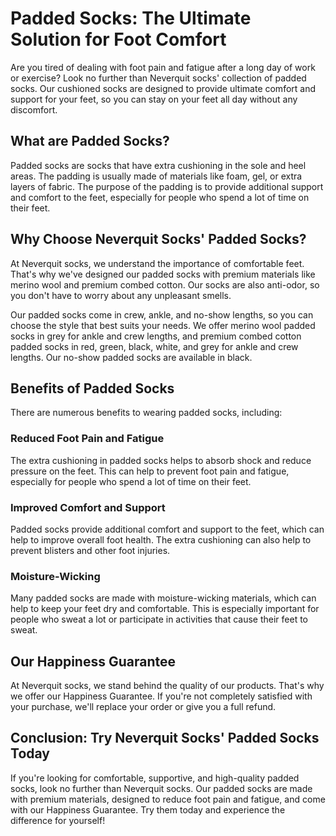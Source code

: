 # Padded Socks: The Ultimate Solution for Foot Comfort

Are you tired of dealing with foot pain and fatigue after a long day of work or exercise? Look no further than Neverquit socks' collection of padded socks. Our cushioned socks are designed to provide ultimate comfort and support for your feet, so you can stay on your feet all day without any discomfort.

## What are Padded Socks?

Padded socks are socks that have extra cushioning in the sole and heel areas. The padding is usually made of materials like foam, gel, or extra layers of fabric. The purpose of the padding is to provide additional support and comfort to the feet, especially for people who spend a lot of time on their feet.

## Why Choose Neverquit Socks' Padded Socks?

At Neverquit socks, we understand the importance of comfortable feet. That's why we've designed our padded socks with premium materials like merino wool and premium combed cotton. Our socks are also anti-odor, so you don't have to worry about any unpleasant smells.

Our padded socks come in crew, ankle, and no-show lengths, so you can choose the style that best suits your needs. We offer merino wool padded socks in grey for ankle and crew lengths, and premium combed cotton padded socks in red, green, black, white, and grey for ankle and crew lengths. Our no-show padded socks are available in black.

## Benefits of Padded Socks

There are numerous benefits to wearing padded socks, including:

### Reduced Foot Pain and Fatigue

The extra cushioning in padded socks helps to absorb shock and reduce pressure on the feet. This can help to prevent foot pain and fatigue, especially for people who spend a lot of time on their feet.

### Improved Comfort and Support

Padded socks provide additional comfort and support to the feet, which can help to improve overall foot health. The extra cushioning can also help to prevent blisters and other foot injuries.

### Moisture-Wicking

Many padded socks are made with moisture-wicking materials, which can help to keep your feet dry and comfortable. This is especially important for people who sweat a lot or participate in activities that cause their feet to sweat.

## Our Happiness Guarantee

At Neverquit socks, we stand behind the quality of our products. That's why we offer our Happiness Guarantee. If you're not completely satisfied with your purchase, we'll replace your order or give you a full refund.

## Conclusion: Try Neverquit Socks' Padded Socks Today

If you're looking for comfortable, supportive, and high-quality padded socks, look no further than Neverquit socks. Our padded socks are made with premium materials, designed to reduce foot pain and fatigue, and come with our Happiness Guarantee. Try them today and experience the difference for yourself!